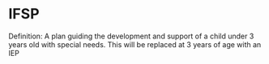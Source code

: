 # IFSP

Definition: A plan guiding the development and support of a child under 3 years old with special needs. This will be replaced at 3 years of age with an IEP
